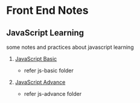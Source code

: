 # Front End Notes

## JavaScript Learning
some notes and practices about javascript learning
1. [JavaScript Basic](https://www.bilibili.com/video/av21589800)
   - refer js-basic folder

2. [JavaScript Advance](https://www.bilibili.com/video/av27134850)
   - refer js-advance folder


